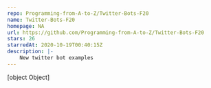 ```yaml
---
repo: Programming-from-A-to-Z/Twitter-Bots-F20
name: Twitter-Bots-F20
homepage: NA
url: https://github.com/Programming-from-A-to-Z/Twitter-Bots-F20
stars: 26
starredAt: 2020-10-19T00:40:15Z
description: |-
    New twitter bot examples
---
```


[object Object]
